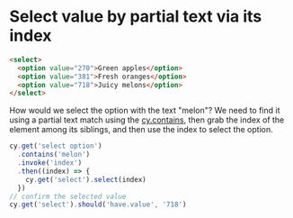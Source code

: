 # Select value by partial text via its index

<!-- fiddle Select value by partial text via its index -->

```html
<select>
  <option value="270">Green apples</option>
  <option value="381">Fresh oranges</option>
  <option value="718">Juicy melons</option>
</select>
```

How would we select the option with the text "melon"? We need to find it using a partial text match using the [cy.contains](https://on.cypress.io/contains), then grab the index of the element among its siblings, and then use the index to select the option.

```js
cy.get('select option')
  .contains('melon')
  .invoke('index')
  .then((index) => {
    cy.get('select').select(index)
  })
// confirm the selected value
cy.get('select').should('have.value', '718')
```

<!-- fiddle-end -->
